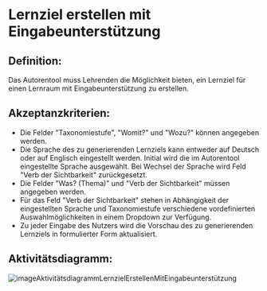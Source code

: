 # Lernziel erstellen mit Eingabeunterstützung

## Definition:

Das Autorentool muss Lehrenden die Möglichkeit bieten, ein Lernziel für einen Lernraum mit Eingabeunterstützung zu erstellen.

## Akzeptanzkriterien:

- Die Felder "Taxonomiestufe", "Womit?" und "Wozu?" können angegeben werden.
- Die Sprache des zu generierenden Lernziels kann entweder auf Deutsch oder auf Englisch eingestellt werden. Initial wird die im Autorentool eingestellte Sprache ausgewählt. Bei Wechsel der Sprache wird Feld "Verb der Sichtbarkeit" zurückgesetzt.
- Die Felder "Was? (Thema)" und "Verb der Sichtbarkeit" müssen angegeben werden.
- Für das Feld "Verb der Sichtbarkeit" stehen in Abhängigkeit der eingestellten Sprache und Taxonomiestufe verschiedene vordefinierten Auswahlmöglichkeiten in einem Dropdown zur Verfügung.
- Zu jeder Eingabe des Nutzers wird die Vorschau des zu generierenden Lernziels in formulierter Form aktualisiert.

## Aktivitätsdiagramm:

![imageAktivitätsdiagrammLernzielErstellenMitEingabeunterstützung](imageAktivitätsdiagrammLernzielErstellenMitEingabeunterstützung.png)

